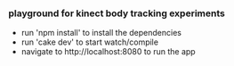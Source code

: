 ### playground for kinect body tracking experiments

* run 'npm install' to install the dependencies
* run 'cake dev' to start watch/compile
* navigate to http://localhost:8080 to run the app